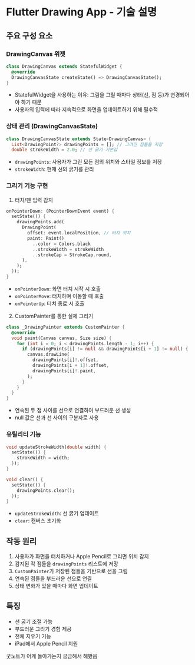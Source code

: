 # Flutter Drawing App - 기술 설명

## 주요 구성 요소

### DrawingCanvas 위젯
```dart
class DrawingCanvas extends StatefulWidget {
  @override
  DrawingCanvasState createState() => DrawingCanvasState();
}
```
- StatefulWidget을 사용하는 이유: 그림을 그릴 때마다 상태(선, 점 등)가 변경되어야 하기 때문
- 사용자의 입력에 따라 지속적으로 화면을 업데이트하기 위해 필수적

### 상태 관리 (DrawingCanvasState)
```dart
class DrawingCanvasState extends State<DrawingCanvas> {
  List<DrawingPoint?> drawingPoints = []; // 그려진 점들을 저장
  double strokeWidth = 2.0; // 선 굵기 기본값
```
- `drawingPoints`: 사용자가 그린 모든 점의 위치와 스타일 정보를 저장
- `strokeWidth`: 현재 선의 굵기를 관리

### 그리기 기능 구현
1. 터치/펜 입력 감지
```dart
onPointerDown: (PointerDownEvent event) {
  setState(() {
    drawingPoints.add(
      DrawingPoint(
        offset: event.localPosition, // 터치 위치
        paint: Paint()
          ..color = Colors.black
          ..strokeWidth = strokeWidth
          ..strokeCap = StrokeCap.round,
      ),
    );
  });
}
```
- `onPointerDown`: 화면 터치 시작 시 호출
- `onPointerMove`: 터치하며 이동할 때 호출
- `onPointerUp`: 터치 종료 시 호출

2. CustomPainter를 통한 실제 그리기
```dart
class _DrawingPainter extends CustomPainter {
  @override
  void paint(Canvas canvas, Size size) {
    for (int i = 0; i < drawingPoints.length - 1; i++) {
      if (drawingPoints[i] != null && drawingPoints[i + 1] != null) {
        canvas.drawLine(
          drawingPoints[i]!.offset,
          drawingPoints[i + 1]!.offset,
          drawingPoints[i]!.paint,
        );
      }
    }
  }
}
```
- 연속된 두 점 사이를 선으로 연결하여 부드러운 선 생성
- null 값은 선과 선 사이의 구분자로 사용

### 유틸리티 기능
```dart
void updateStrokeWidth(double width) {
  setState(() {
    strokeWidth = width;
  });
}

void clear() {
  setState(() {
    drawingPoints.clear();
  });
}
```
- `updateStrokeWidth`: 선 굵기 업데이트
- `clear`: 캔버스 초기화

## 작동 원리
1. 사용자가 화면을 터치하거나 Apple Pencil로 그리면 위치 감지
2. 감지된 각 점들을 `drawingPoints` 리스트에 저장
3. `CustomPainter`가 저장된 점들을 기반으로 선을 그림
4. 연속된 점들을 부드러운 선으로 연결
5. 상태 변화가 있을 때마다 화면 업데이트

## 특징
- 선 굵기 조절 가능
- 부드러운 그리기 경험 제공
- 전체 지우기 기능
- iPad에서 Apple Pencil 지원

굿노트가 어케 돌아가는지 궁금해서 해봤음 

